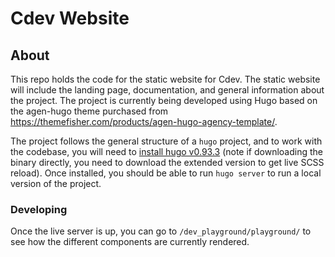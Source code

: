 # Cdev Website

## About
This repo holds the code for the static website for Cdev. The static website will include the landing page, documentation, and general information 
about the project. The project is currently being developed using Hugo based on the agen-hugo theme purchased from https://themefisher.com/products/agen-hugo-agency-template/. 


The project follows the general structure of a `hugo` project, and to work with the codebase, you will need to [install hugo v0.93.3](https://gohugo.io/getting-started/installing/) (note if downloading the binary directly, you need to download the extended version to get live SCSS reload). Once installed, you should be able to run `hugo server` to run a local version of the project. 



### Developing 

Once the live server is up, you can go to `/dev_playground/playground/` to see how the different components are currently rendered.

